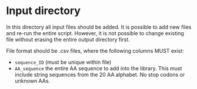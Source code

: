 # Input directory

In this directory all input files should be added.
It is possible to add new files and re-run the entire script.
However, it is not possible to change existing file without erasing the entire output directory first.

File format should be .csv files, where the following columns MUST exist: 

- `sequence_ID` (must be unique within file)
- `AA_sequence` the entire AA sequence to add into the library. This must include string sequences from the 20 AA alphabet. No stop codons or unknown AAs.   